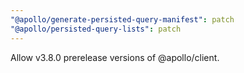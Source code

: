 ```yaml
---
"@apollo/generate-persisted-query-manifest": patch
"@apollo/persisted-query-lists": patch
---
```


Allow v3.8.0 prerelease versions of @apollo/client.
